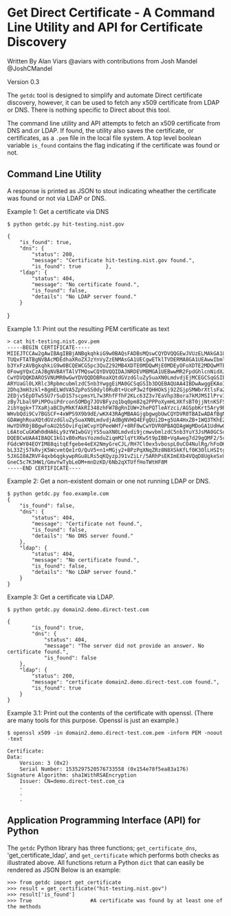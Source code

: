 Get Direct Certificate - A Command Line Utility and API for Certificate Discovery
=================================================================================

Written By Alan Viars @aviars with contributions from Josh Mandel @JoshCMandel 

Version 0.3

The `getdc` tool is designed to simplify and automate Direct certificate
discovery, however, it can be used to fetch any x509 certificate from LDAP
or DNS. There is nothing specific to Direct about this tool.

The command line utility and API attempts to fetch an x509 
certificate from DNS and.or LDAP.  If found, the  utility also saves the
certificate, or certificates, as a `.pem` file in the local file system.
A top level boolean variable `is_found` contains the flag indicating if the
certificate was found or not.

Command Line Utility
--------------------

A response is printed as JSON to stout indicating wheather the certificate was found or not via LDAP or DNS.


Example 1: Get a certificate via DNS

    $ python getdc.py hit-testing.nist.gov
    
    {
        "is_found": true,
        "dns": {
            "status": 200, 
            "message": "Certificate hit-testing.nist.gov found.", 
            "is_found": true        }, 
        "ldap": {
            "status": 404, 
            "message": "No certificate found.", 
            "is_found": false, 
            "details": "No LDAP server found."
        }
   }

Example 1.1: Print out the resulting PEM certificate as text

    > cat hit-testing.nist.gov.pem
    -----BEGIN CERTIFICATE-----
    MIIEJTCCAw2gAwIBAgIBBjANBgkqhkiG9w0BAQsFADBsMQswCQYDVQQGEwJVUzELMAkGA1UECAwC
    TUQxFTATBgNVBAcMDEdhaXRoZXJzYnVyZzENMAsGA1UECgwETklTVDERMA8GA1UEAwwIbmlzdC5n
    b3YxFzAVBgkqhkiG9w0BCQEWCG5pc3QuZ292MB4XDTE0MDQwMjE0MDEyOFoXDTE2MDQwMTE0MDEy
    OFowgYQxCzAJBgNVBAYTAlVTMQswCQYDVQQIDAJNRDEVMBMGA1UEBwwMR2FpdGhlcnNidXJnMQ0w
    CwYDVQQKDAROSVNUMR0wGwYDVQQDDBRoaXQtdGVzdGluZy5uaXN0LmdvdjEjMCEGCSqGSIb3DQEJ
    ARYUaGl0LXRlc3RpbmcubmlzdC5nb3YwggEiMA0GCSqGSIb3DQEBAQUAA4IBDwAwggEKAoIBAQDQ
    2Dhq3mH3zkl+8gmELWdVA5ZpPoSS0dyl0RuBt+UceP3w2fQHHOkSj92ZGjpSMWbrXtlsFa2daVGZ
    2EDjv5EpDTw55U7rSuD1S7scpmsYL7w3RhfFfhF2KLc63Z3v7EaVhp3Bora7kMJMSIlPrvIuQFTA
    zBy7Lbal9PiMPOuiPdrcon5OMDg7JOVBFyzq1bq0pm82q2PPPoXymHLXKfsBT0jjNtnKSFSJe12n
    2ibYqgk+T7XaRjaBCDyMkKfAkRI348zhFW7BgRnIUW+2hePQTleAYzci/AGSpbKrt5Ary9PDYCBC
    WHvbQdi9Cv7BGSCF+4xWPS9X9b9dE/wKX43RAgMBAAGjgbgwgbUwCQYDVR0TBAIwADAfBgNVHREE
    GDAWghRoaXQtdGVzdGluZy5uaXN0LmdvdjAdBgNVHQ4EFgQUi2D+g5UA4HxZB+1WQ3TKhE26cEUw
    HwYDVR0jBBgwFoAU2b5OviFqiWCvpYQPeeWHf/+8RF0wCwYDVR0PBAQDAgWgMDoGA1UdHwQzMDEw
    L6AtoCuGKWh0dHA6Ly9zYW1wbGVjYS5uaXN0Lmdvdi9jcmwvbmlzdC5nb3YuY3JsMA0GCSqGSIb3
    DQEBCwUAA4IBAQC1kG1vB0xMasYozmduZiqmM2lqYtXKw5t9pIBB+VqAweg7d29gQMF2/5c6ZKRZ
    FGdcWY04EOYIM88qitqEfgebe4eEX2NmyGreCJL/RH7Cl0ex5vbospL0uCO4NulRg/hFoOKOEkFD
    bL33Zj57kRvjK5WcvmtQe1rO/QuV5+n1+MGjy2+BPzPqXNqZRz8N8XSkKfLf0K3OlLHSItgCrvWo
    5JXGI0AZRVF4qxb6qgkywpRGu8LRs5qKQyzpJ91vZiLr/5ARhPsEKImEXb4VQqD8UgkeSxUHnyQV
    GneC5c7K3HW1/GmvYwTybLeDM+mnDzKD/6Nb2qXTUffHoTWtHF8M
    -----END CERTIFICATE---- 

Example 2: Get a non-existent domain or one not running LDAP or DNS.


    $ python getdc.py foo.example.com
    {
        "is_found": false, 
        "dns": {
            "status": 404, 
            "message": "Certificate not found.", 
            "is_found": false, 
            "details": "No DNS server found."
        }, 
        "ldap": {
            "status": 404, 
            "message": "No certificate found.", 
            "is_found": false, 
            "details": "No LDAP server found."
        }
    }

Example 3: Get a certificate via LDAP.

    $ python getdc.py domain2.demo.direct-test.com
    
    {
            "is_found": true, 
            "dns": {
                "status": 404, 
                "message": "The server did not provide an answer. No certificate found.", 
                "is_found": false
        }, 
        "ldap": {
            "status": 200, 
            "message": "certificate domain2.demo.direct-test.com found.", 
            "is_found": true
        }
    }

Example 3.1: Print out the contents of the certificate with openssl. (There are many tools for this purpose. Openssl is just an example.)

    $ openssl x509 -in domain2.demo.direct-test.com.pem -inform PEM -noout -text
    
    Certificate:
    Data:
        Version: 3 (0x2)
        Serial Number: 1535297520576733558 (0x154e78f5ea83a176)
    Signature Algorithm: sha1WithRSAEncryption
        Issuer: CN=demo.direct-test.com_ca
        .
        .
        .
        


Application Programming Interface (API) for Python
--------------------------------------------------

The `getdc` Python library has three functions; `get_certificate_dns`, 'get_certificate_ldap', and `get_certificate` which
performs both checks as illustrated above. All functions return a Python `dict` that can easily be rendered as JSON
Below is an example: 


    >>> from getdc import get_certificate
    >>> result = get_certificate("hit-testing.nist.gov")
    >>> result['is_found']
    >>> True                   #A certificate was found by at least one of the methods
